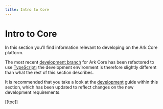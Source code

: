 ```yaml
---
title: Intro to Core
---
```

# Intro to Core
In this section you'll find information relevant to developing on the Ark Core platform.

The most recent [development branch](https://github.com/ArkEcosystem/core/tree/develop/) for Ark Core has been refactored to use [TypeScript](https://www.typescriptlang.org/); the development environment is therefore slightly different than what the rest of this section describes.

It is recommended that you take a look at the [development](./development.html) guide within this section, which has been updated to reflect changes on the new development requirements.

[[toc]]